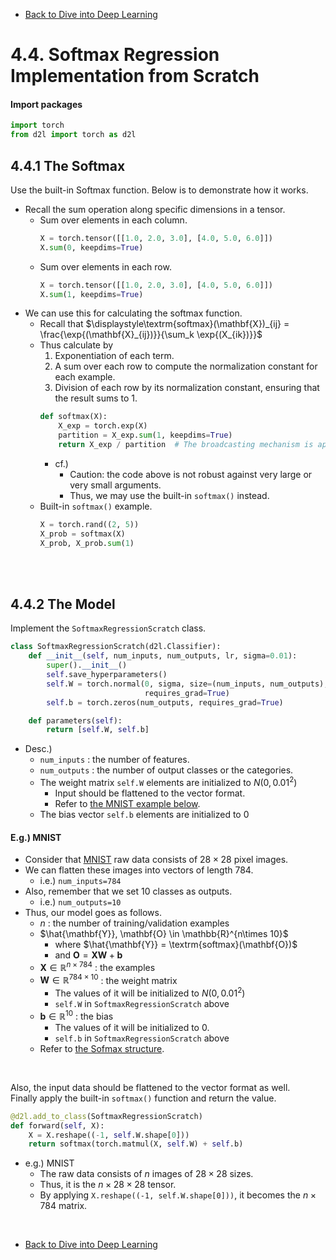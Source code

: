 * [Back to Dive into Deep Learning](../../main.md)

# 4.4. Softmax Regression Implementation from Scratch

#### Import packages
```python
import torch
from d2l import torch as d2l
```

## 4.4.1 The Softmax
Use the built-in Softmax function. Below is to demonstrate how it works.

- Recall the sum operation along specific dimensions in a tensor.
  - Sum over elements in each column.
    ```python
    X = torch.tensor([[1.0, 2.0, 3.0], [4.0, 5.0, 6.0]])
    X.sum(0, keepdims=True)
    ```
  - Sum over elements in each row.
    ```python
    X = torch.tensor([[1.0, 2.0, 3.0], [4.0, 5.0, 6.0]])
    X.sum(1, keepdims=True)
    ```
- We can use this for calculating the softmax function.
  - Recall that $`\displaystyle\textrm{softmax}(\mathbf{X})_{ij} = \frac{\exp{(\mathbf{X}_{ij})}}{\sum_k \exp{(X_{ik})}}`$
  - Thus calculate by
    1. Exponentiation of each term. 
    2. A sum over each row to compute the normalization constant for each example.
    3. Division of each row by its normalization constant, ensuring that the result sums to 1.  
    ```python
    def softmax(X):
        X_exp = torch.exp(X)
        partition = X_exp.sum(1, keepdims=True)
        return X_exp / partition  # The broadcasting mechanism is applied here
    ```
       - cf.)
         - Caution: the code above is not robust against very large or very small arguments.
         - Thus, we may use the built-in ```softmax()``` instead.
  - Built-in ```softmax()``` example.
    ```python
    X = torch.rand((2, 5))
    X_prob = softmax(X)
    X_prob, X_prob.sum(1)
    ```

<br><br>

## 4.4.2 The Model
Implement the ```SoftmaxRegressionScratch``` class.   
```python
class SoftmaxRegressionScratch(d2l.Classifier):
    def __init__(self, num_inputs, num_outputs, lr, sigma=0.01):
        super().__init__()
        self.save_hyperparameters()
        self.W = torch.normal(0, sigma, size=(num_inputs, num_outputs),
                              requires_grad=True)
        self.b = torch.zeros(num_outputs, requires_grad=True)

    def parameters(self):
        return [self.W, self.b]
```
- Desc.)
  - ```num_inputs``` : the number of features.
  - ```num_outputs``` : the number of output classes or the categories.
  - The weight matrix ```self.W``` elements are initialized to $N(0, 0.01^2)$
    - Input should be flattened to the vector format.
    - Refer to [the MNIST example below](#eg-mnist).
  - The bias vector ```self.b``` elements are initialized to $0$ 

#### E.g.) MNIST
- Consider that [MNIST](../02/note.md#tech-mnist--lecun-et-al-1998) raw data consists of $28 \times 28$ pixel images. 
- We can flatten these images into vectors of length $784$.
  - i.e.) ```num_inputs=784```
- Also, remember that we set $10$ classes as outputs.
  - i.e.) ```num_outputs=10```
- Thus, our model goes as follows.
  - $n$ : the number of training/validation examples
  - $\hat{\mathbf{Y}}, \mathbf{O} \in \mathbb{R}^{n\times 10}$
    - where $\hat{\mathbf{Y}} = \textrm{softmax}(\mathbf{O})$
    - and $\mathbf{O} = \mathbf{X}\mathbf{W} + \mathbf{b}$
  - $\mathbf{X} \in \mathbb{R}^{n\times 784}$ : the examples
  - $\mathbf{W} \in \mathbb{R}^{784\times 10}$ : the weight matrix
    - The values of it will be initialized to $N(0, 0.01^2)$ 
    - ```self.W``` in ```SoftmaxRegressionScratch``` above
  - $\mathbf{b} \in \mathbb{R}^{10}$ : the bias
    - The values of it will be initialized to $0$.
    - ```self.b``` in ```SoftmaxRegressionScratch``` above
  - Refer to [the Sofmax structure](../../ch04/01/note.md#concept-softmax-function).

<br>

Also, the input data should be flattened to the vector format as well.   
Finally apply the built-in ```softmax()``` function and return the value.
```python
@d2l.add_to_class(SoftmaxRegressionScratch)
def forward(self, X):
    X = X.reshape((-1, self.W.shape[0]))
    return softmax(torch.matmul(X, self.W) + self.b)
```
- e.g.) MNIST
  - The raw data consists of $n$ images of $28\times 28$ sizes.
  - Thus, it is the $n\times 28 \times 28$ tensor.
  - By applying ```X.reshape((-1, self.W.shape[0]))```, it becomes the $n\times 784$  matrix.

<br>

* [Back to Dive into Deep Learning](../../main.md)